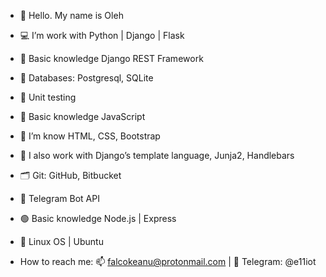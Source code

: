 - 👋 Hello. My name is Oleh
- 💻 I’m work with Python | Django | Flask
- 🔗 Basic knowledge Django REST Framework
- 💾 Databases: Postgresql, SQLite
- 🔬 Unit testing
- 📒 Basic knowledge JavaScript
- 🎨 I’m know HTML, CSS, Bootstrap
- 🔨 I also work with Django’s template language, Junja2, Handlebars
- 🗂 Git: GitHub, Bitbucket
- 🤖 Telegram Bot API
- 🟢 Basic knowledge Node.js | Express
- 🐧 Linux OS | Ubuntu

- How to reach me: 📫 falcokeanu@protonmail.com | 📱 Telegram: @e11iot

<!---
Keanu13/Keanu13 is a ✨ special ✨ repository because its `README.md` (this file) appears on your GitHub profile.
You can click the Preview link to take a look at your changes.
--->
